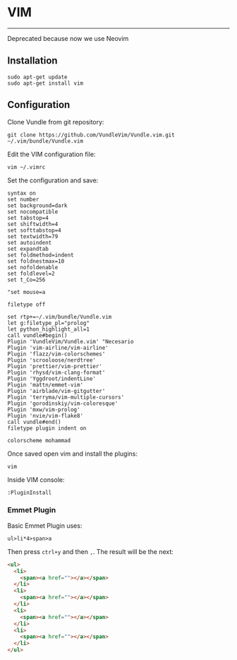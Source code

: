# VIM

---

Deprecated because now we use Neovim

## Installation

```shell
sudo apt-get update
sudo apt-get install vim
```

## Configuration

Clone Vundle from git repository:

```shell
git clone https://github.com/VundleVim/Vundle.vim.git ~/.vim/bundle/Vundle.vim
```

Edit the VIM configuration file:

```shell
vim ~/.vimrc
```

Set the configuration and save:

```vim
syntax on
set number
set background=dark
set nocompatible
set tabstop=4
set shiftwidth=4
set softtabstop=4
set textwidth=79
set autoindent
set expandtab
set foldmethod=indent
set foldnestmax=10
set nofoldenable
set foldlevel=2
set t_Co=256

"set mouse=a

filetype off

set rtp+=~/.vim/bundle/Vundle.vim
let g:filetype_pl="prolog"
let python_highlight_all=1
call vundle#begin()
Plugin 'VundleVim/Vundle.vim' "Necesario
Plugin 'vim-airline/vim-airline'
Plugin 'flazz/vim-colorschemes'
Plugin 'scrooloose/nerdtree'
Plugin 'prettier/vim-prettier'
Plugin 'rhysd/vim-clang-format'
Plugin 'Yggdroot/indentLine'
Plugin 'mattn/emmet-vim'
Plugin 'airblade/vim-gitgutter'
Plugin 'terryma/vim-multiple-cursors'
Plugin 'gorodinskiy/vim-coloresque'
Plugin 'mxw/vim-prolog'
Plugin 'nvie/vim-flake8'
call vundle#end()
filetype plugin indent on

colorscheme mohammad

```

Once saved open vim and install the plugins:

```shell
vim
```

Inside VIM console:

```shell
:PluginInstall
```

### Emmet Plugin

Basic Emmet Plugin uses:

```shell
ul>li*4>span>a
```

Then press `ctrl+y` and then `,`. The result will be the next:

```html
<ul>
  <li>
    <span><a href=""></a></span>
  </li>
  <li>
    <span><a href=""></a></span>
  </li>
  <li>
    <span><a href=""></a></span>
  </li>
  <li>
    <span><a href=""></a></span>
  </li>
</ul>
```
